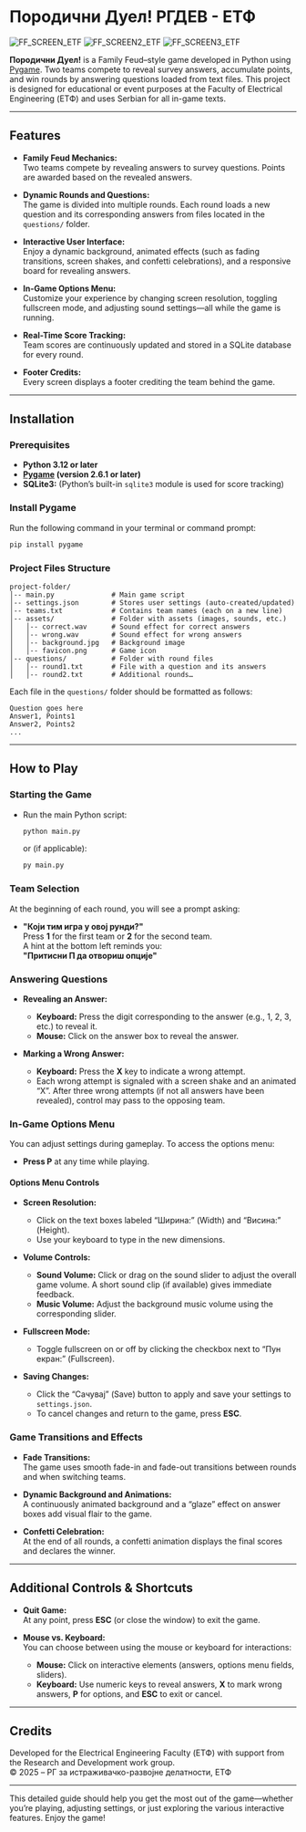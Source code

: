 # Породични Дуел! РГДЕВ - ЕТФ

![FF_SCREEN_ETF](https://i.imgur.com/CJIVWkb.png)
![FF_SCREEN2_ETF](https://i.imgur.com/wgrIKox.png)
![FF_SCREEN3_ETF](https://i.imgur.com/UynYrL9.png)

**Породични Дуел!** is a Family Feud–style game developed in Python using [Pygame](https://www.pygame.org/). Two teams compete to reveal survey answers, accumulate points, and win rounds by answering questions loaded from text files. This project is designed for educational or event purposes at the Faculty of Electrical Engineering (ЕТФ) and uses Serbian for all in-game texts.

---

## Features

- **Family Feud Mechanics:**  
  Two teams compete by revealing answers to survey questions. Points are awarded based on the revealed answers.

- **Dynamic Rounds and Questions:**  
  The game is divided into multiple rounds. Each round loads a new question and its corresponding answers from files located in the `questions/` folder.

- **Interactive User Interface:**  
  Enjoy a dynamic background, animated effects (such as fading transitions, screen shakes, and confetti celebrations), and a responsive board for revealing answers.

- **In-Game Options Menu:**  
  Customize your experience by changing screen resolution, toggling fullscreen mode, and adjusting sound settings—all while the game is running.

- **Real-Time Score Tracking:**  
  Team scores are continuously updated and stored in a SQLite database for every round.

- **Footer Credits:**  
  Every screen displays a footer crediting the team behind the game.

---

## Installation

### Prerequisites

- **Python 3.12 or later**
- **[Pygame](https://www.pygame.org/) (version 2.6.1 or later)**
- **SQLite3:** (Python’s built-in `sqlite3` module is used for score tracking)

### Install Pygame

Run the following command in your terminal or command prompt:

```bash
pip install pygame
```

### Project Files Structure

```plaintext
project-folder/
│-- main.py              # Main game script
│-- settings.json        # Stores user settings (auto-created/updated)
│-- teams.txt            # Contains team names (each on a new line)
│-- assets/              # Folder with assets (images, sounds, etc.)
│   │-- correct.wav      # Sound effect for correct answers
│   │-- wrong.wav        # Sound effect for wrong answers
│   │-- background.jpg   # Background image
│   │-- favicon.png      # Game icon
│-- questions/           # Folder with round files
│   │-- round1.txt       # File with a question and its answers
│   │-- round2.txt       # Additional rounds…
```

Each file in the `questions/` folder should be formatted as follows:

```plaintext
Question goes here
Answer1, Points1
Answer2, Points2
...
```

---

## How to Play

### Starting the Game

- Run the main Python script:
  ```bash
  python main.py
  ```
  or (if applicable):
  ```bash
  py main.py
  ```

### Team Selection

At the beginning of each round, you will see a prompt asking:
- **"Који тим игра у овој рунди?"**  
  Press **1** for the first team or **2** for the second team.  
  A hint at the bottom left reminds you:  
  **"Притисни П да отвориш опције"**

### Answering Questions

- **Revealing an Answer:**
  - **Keyboard:** Press the digit corresponding to the answer (e.g., 1, 2, 3, etc.) to reveal it.
  - **Mouse:** Click on the answer box to reveal the answer.

- **Marking a Wrong Answer:**
  - **Keyboard:** Press the **X** key to indicate a wrong attempt.
  - Each wrong attempt is signaled with a screen shake and an animated “X”. After three wrong attempts (if not all answers have been revealed), control may pass to the opposing team.

### In-Game Options Menu

You can adjust settings during gameplay. To access the options menu:

- **Press P** at any time while playing.

#### Options Menu Controls

- **Screen Resolution:**
  - Click on the text boxes labeled “Ширина:” (Width) and “Висина:” (Height).
  - Use your keyboard to type in the new dimensions.
  
- **Volume Controls:**
  - **Sound Volume:** Click or drag on the sound slider to adjust the overall game volume. A short sound clip (if available) gives immediate feedback.
  - **Music Volume:** Adjust the background music volume using the corresponding slider.
  
- **Fullscreen Mode:**
  - Toggle fullscreen on or off by clicking the checkbox next to “Пун екран:” (Fullscreen).
  
- **Saving Changes:**
  - Click the “Сачувај” (Save) button to apply and save your settings to `settings.json`.
  - To cancel changes and return to the game, press **ESC**.

### Game Transitions and Effects

- **Fade Transitions:**  
  The game uses smooth fade-in and fade-out transitions between rounds and when switching teams.
  
- **Dynamic Background and Animations:**  
  A continuously animated background and a “glaze” effect on answer boxes add visual flair to the game.

- **Confetti Celebration:**  
  At the end of all rounds, a confetti animation displays the final scores and declares the winner.

---

## Additional Controls & Shortcuts

- **Quit Game:**  
  At any point, press **ESC** (or close the window) to exit the game.

- **Mouse vs. Keyboard:**  
  You can choose between using the mouse or keyboard for interactions:
  - **Mouse:** Click on interactive elements (answers, options menu fields, sliders).
  - **Keyboard:** Use numeric keys to reveal answers, **X** to mark wrong answers, **P** for options, and **ESC** to exit or cancel.

---

## Credits

Developed for the Electrical Engineering Faculty (ЕТФ) with support from the Research and Development work group.  
© 2025 – РГ за истраживачко-развојне делатности, ЕТФ

---

This detailed guide should help you get the most out of the game—whether you’re playing, adjusting settings, or just exploring the various interactive features. Enjoy the game!
